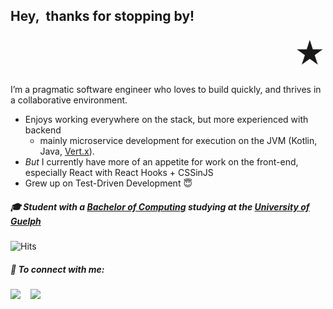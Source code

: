 ## Hey,&nbsp;&nbsp;thanks for stopping by!&nbsp;&nbsp;&nbsp;&nbsp;&nbsp;
 <p align="right" style="font-size: 48px; line-height: 0;">★</p>

 I’m a pragmatic software engineer who loves to build quickly, and thrives in a collaborative environment. 

  * Enjoys working everywhere on the stack, but more experienced with backend
    * mainly microservice development for execution on the JVM (Kotlin, Java, [Vert.x](https://vertx.io)). 
  * _But_ I currently have more of an appetite for work on the front-end, especially React with React Hooks + CSSinJS
  * Grew up on Test-Driven Development 😇

##### 🎓 Student with a [Bachelor of Computing](https://www.uoguelph.ca/registrar/calendars/undergraduate/current/c10/c10bcomp.shtml) studying at the [University of Guelph](https://www.uoguelph.ca)

![Hits](https://hits.seeyoufarm.com/api/count/incr/badge.svg?url=https%3A%2F%2Fgithub.com%2Fnicholaspignatelli%2Fnicholaspignatelli&count_bg=%234600D7&title_bg=%234600D7&icon=&icon_color=%23FFFF49&title=hits&edge_flat=false)


##### 🤝 <b>To connect with me:</b></summary>

<p align = "center">

[<img src="https://img.shields.io/badge/email-%231877F2.svg?&style=for-the-badge&logo=microsoft-outlook&logoColor=white" />](mailto:nickpignatelli@icloud.com)&nbsp;&nbsp;&nbsp; 
[<img src="https://img.shields.io/badge/linkedin-%230077B5.svg?&style=for-the-badge&logo=linkedin&logoColor=white" />](https://www.linkedin.com/in/nickpignatelli/)

</p>
